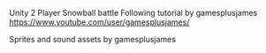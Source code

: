 Unity 2 Player Snowball battle
Following tutorial by gamesplusjames
https://www.youtube.com/user/gamesplusjames/

Sprites and sound assets by gamesplusjames